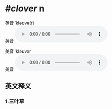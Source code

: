 # ***\#clover*** n
英音 ˈkləʊvə(r)  
英音
<audio src="./media/clover1_AAC.aac" controls="controls"></audio>

美音 ˈkləʊvər  
美音
<audio src="./media/clover2_AAC.aac" controls="controls"></audio>



  

英文释义
---
### 1.**三叶草**  


